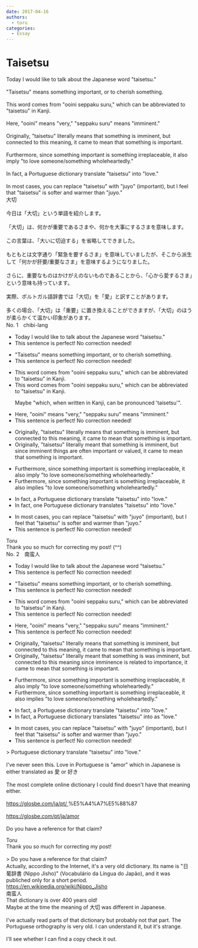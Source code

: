 ```yaml
---
date: 2017-04-16
authors:
  - toru
categories:
  - Essay
---
```


<h1 id="subject_show">Taisetsu</h1>
<div class="date" hidden>Apr 16, 2017 07:33</div>
<div id="post"><div id="body_show_ori">
Today I would like to talk about the Japanese word "taisetsu."<br/><br/>"Taisetsu" means something important, or to cherish something.<br/><br/>This word comes from "ooini seppaku suru," which can be abbreviated to "taisetsu" in Kanji.<br/><br/>Here, "ooini" means "very," "seppaku suru" means "imminent."<br/><br/>Originally, "taisetsu" literally means that something is imminent, but connected to this meaning, it came to mean that something is important.<br/><br/>Furthermore, since something important is something irreplaceable, it also imply "to love someone/something wholeheartedly."<br/><br/>In fact, a Portuguese dictionary translate "taisetsu" into "love."<br/><br/>In most cases, you can replace "taisetsu" with "juyo" (important), but I feel that "taisetsu" is softer and warmer than "juyo."
</div></div>

<!-- more -->

<div id="post_ja"><div id="body_show_mo">
大切<br/><br/>今日は「大切」という単語を紹介します。<br/><br/>「大切」は、何かが重要であるさまや、何かを大事にするさまを意味します。<br/><br/>この言葉は、「大いに切迫する」を省略してできました。<br/><br/>もともとは文字通り「緊急を要するさま」を意味していましたが、そこから派生して「何かが肝要/重要なさま」を意味するようになりました。<br/><br/>さらに、重要なものはかけがえのないものであることから、「心から愛するさま」という意味も持っています。<br/><br/>実際、ポルトガル語辞書では「大切」を「愛」と訳すことがあります。<br/><br/>多くの場合、「大切」は「重要」に置き換えることができますが、「大切」のほうが柔らかくて温かい印象があります。
</div></div>
<div id="block"><div class="first_name"> No. 1　<span class="just_name">chibi-lang</span></div><div id="block2">
<ul class="correction_field">
<li class="incorrect">Today I would like to talk about the Japanese word "taisetsu."</li>
<li class="corrected perfect">This sentence is perfect! No correction needed!</li>
</ul>
<ul class="correction_field">
<li class="incorrect">"Taisetsu" means something important, or to cherish something.</li>
<li class="corrected perfect">This sentence is perfect! No correction needed!</li>
</ul>
<ul class="correction_field">
<li class="incorrect">This word comes from "ooini seppaku suru," which can be abbreviated to "taisetsu" in Kanji.</li>
<li class="corrected correct">
This word comes from "ooini seppaku suru," which can be abbreviated to "taisetsu" in Kanji.
<p class="correction_comment">Maybe "which, when written in Kanji, can be pronounced 'taisetsu'".</p>
</li>
</ul>
<ul class="correction_field">
<li class="incorrect">Here, "ooini" means "very," "seppaku suru" means "imminent."</li>
<li class="corrected perfect">This sentence is perfect! No correction needed!</li>
</ul>
<ul class="correction_field">
<li class="incorrect">Originally, "taisetsu" literally means that something is imminent, but connected to this meaning, it came to mean that something is important.</li>
<li class="corrected correct">
Originally, "taisetsu" literally mean<span class="f_red">t</span> that something is imminent, but since imminent things are often important or valued, it came to mean that something is important.
</li>
</ul>
<ul class="correction_field">
<li class="incorrect">Furthermore, since something important is something irreplaceable, it also imply "to love someone/something wholeheartedly."</li>
<li class="corrected correct">
Furthermore, since something important is something irreplaceable, it also impl<span class="f_red">ies</span> "to love someone/something wholeheartedly."
</li>
</ul>
<ul class="correction_field">
<li class="incorrect">In fact, a Portuguese dictionary translate "taisetsu" into "love."</li>
<li class="corrected correct">
In fact, <span class="f_red">one</span> Portuguese dictionary translate<span class="f_red">s</span> "taisetsu" into "love."
</li>
</ul>
<ul class="correction_field">
<li class="incorrect">In most cases, you can replace "taisetsu" with "juyo" (important), but I feel that "taisetsu" is softer and warmer than "juyo."</li>
<li class="corrected perfect">This sentence is perfect! No correction needed!</li>
</ul>
</div><div class="name"><span class="just_name">Toru</span><br>
Thank you so much for correcting my post! (^^)
</div>
</div>
<div id="block"><div class="first_name"> No. 2　<span class="just_name">南蛮人</span></div><div id="block2">
<ul class="correction_field">
<li class="incorrect">Today I would like to talk about the Japanese word "taisetsu."</li>
<li class="corrected perfect">This sentence is perfect! No correction needed!</li>
</ul>
<ul class="correction_field">
<li class="incorrect">"Taisetsu" means something important, or to cherish something.</li>
<li class="corrected perfect">This sentence is perfect! No correction needed!</li>
</ul>
<ul class="correction_field">
<li class="incorrect">This word comes from "ooini seppaku suru," which can be abbreviated to "taisetsu" in Kanji.</li>
<li class="corrected perfect">This sentence is perfect! No correction needed!</li>
</ul>
<ul class="correction_field">
<li class="incorrect">Here, "ooini" means "very," "seppaku suru" means "imminent."</li>
<li class="corrected perfect">This sentence is perfect! No correction needed!</li>
</ul>
<ul class="correction_field">
<li class="incorrect">Originally, "taisetsu" literally means that something is imminent, but connected to this meaning, it came to mean that something is important.</li>
<li class="corrected correct">
Originally, "taisetsu" literally mean<span class="f_bold"><span class="f_blue">t</span></span> that something <span class="f_gray"><span class="sline">is</span></span> <span class="f_gray">was</span> imminent, but <span class="sline"><span class="f_gray">connected to this meaning</span></span> <span class="f_gray">since imminence is related to importance</span>, it came to mean that something is important.
</li>
</ul>
<ul class="correction_field">
<li class="incorrect">Furthermore, since something important is something irreplaceable, it also imply "to love someone/something wholeheartedly."</li>
<li class="corrected correct">
Furthermore, since something important is something irreplaceable, it also impl<span class="f_bold"><span class="f_blue">ies</span></span> "to love someone/something wholeheartedly."
</li>
</ul>
<ul class="correction_field">
<li class="incorrect">In fact, a Portuguese dictionary translate "taisetsu" into "love."</li>
<li class="corrected correct">
In fact, a Portuguese dictionary translate<span class="f_bold"><span class="f_blue">s</span></span> "taisetsu" <span class="f_gray"><span class="sline">into</span> as</span> "love."
</li>
</ul>
<ul class="correction_field">
<li class="incorrect">In most cases, you can replace "taisetsu" with "juyo" (important), but I feel that "taisetsu" is softer and warmer than "juyo."</li>
<li class="corrected perfect">This sentence is perfect! No correction needed!</li>
</ul>
<p class="comment_small">
 &gt; Portuguese dictionary translate "taisetsu" into "love."
 <br/>
 <br/>
 I've never seen this. Love in Portuguese is "amor" which in Japanese is either translated as 愛 or 好き
 <br/>
 <br/>
 The most complete online dictionary I could find doesn't have that meaning either.
 <br/>
 <br/>
 <a href="https://glosbe.com/ja/pt/" target="_blank">
  https://glosbe.com/ja/pt/
 </a>
 %E5%A4%A7%E5%88%87
 <br/>
 <br/>
 <a href="https://glosbe.com/pt/ja/amor" target="_blank">
  https://glosbe.com/pt/ja/amor
 </a>
 <br/>
 <br/>
 Do you have a reference for that claim?
</p>

</div><div class="name"><span class="just_name">Toru</span><br>
Thank you so much for correcting my post!<br/><br/>&gt; Do you have a reference for that claim?<br/>Actually, according to the Internet, it's a very old dictionary. Its name is "日葡辞書 (Nippo Jisho)" (Vocabulário da Língua do Japão), and it was publiched only for a short period.<br/><a href="https://en.wikipedia.org/wiki/Nippo_Jisho" target="_blank">https://en.wikipedia.org/wiki/Nippo_Jisho</a>
</div>
<div class="name"><span class="just_name">南蛮人</span><br>
That dictionary is over 400 years old!<br/>Maybe at the time the meaning of 大切 was different in Japanese.<br/><br/>I've actually read parts of that dictionary but probably not that part. The Portuguese orthography is very old. I can understand it, but it's strange.<br/><br/>I'll see whether I can find a copy check it out.<br/><br/>
</div>
</div>
